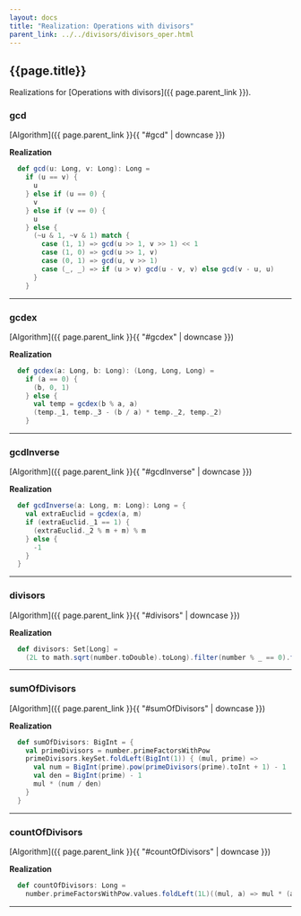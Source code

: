 ```yaml
---
layout: docs
title: "Realization: Operations with divisors"
parent_link: ../../divisors/divisors_oper.html
---
```


## {{page.title}}

Realizations for [Operations with divisors]({{ page.parent_link }}).

### gcd

[Algorithm]({{ page.parent_link }}{{ "#gcd" | downcase }})

**Realization**
```scala
  def gcd(u: Long, v: Long): Long =
    if (u == v) {
      u
    } else if (u == 0) {
      v
    } else if (v == 0) {
      u
    } else {
      (~u & 1, ~v & 1) match {
        case (1, 1) => gcd(u >> 1, v >> 1) << 1
        case (1, 0) => gcd(u >> 1, v)
        case (0, 1) => gcd(u, v >> 1)
        case (_, _) => if (u > v) gcd(u - v, v) else gcd(v - u, u)
      }
    }
```

---

### gcdex

[Algorithm]({{ page.parent_link }}{{ "#gcdex" | downcase }})

**Realization**
```scala
  def gcdex(a: Long, b: Long): (Long, Long, Long) =
    if (a == 0) {
      (b, 0, 1)
    } else {
      val temp = gcdex(b % a, a)
      (temp._1, temp._3 - (b / a) * temp._2, temp._2)
    }
```

---

### gcdInverse

[Algorithm]({{ page.parent_link }}{{ "#gcdInverse" | downcase }})

**Realization**
```scala
  def gcdInverse(a: Long, m: Long): Long = {
    val extraEuclid = gcdex(a, m)
    if (extraEuclid._1 == 1) {
      (extraEuclid._2 % m + m) % m
    } else {
      -1
    }
  }
```

---

### divisors

[Algorithm]({{ page.parent_link }}{{ "#divisors" | downcase }})

**Realization**
```scala
  def divisors: Set[Long] =
    (2L to math.sqrt(number.toDouble).toLong).filter(number % _ == 0).flatMap(i => Set(i, number / i)).toSet
```

---

### sumOfDivisors

[Algorithm]({{ page.parent_link }}{{ "#sumOfDivisors" | downcase }})

**Realization**
```scala
  def sumOfDivisors: BigInt = {
    val primeDivisors = number.primeFactorsWithPow
    primeDivisors.keySet.foldLeft(BigInt(1)) { (mul, prime) =>
      val num = BigInt(prime).pow(primeDivisors(prime).toInt + 1) - 1
      val den = BigInt(prime) - 1
      mul * (num / den)
    }
  }
```

---

### countOfDivisors

[Algorithm]({{ page.parent_link }}{{ "#countOfDivisors" | downcase }})

**Realization**
```scala
  def countOfDivisors: Long =
    number.primeFactorsWithPow.values.foldLeft(1L)((mul, a) => mul * (a + 1))
```

---
